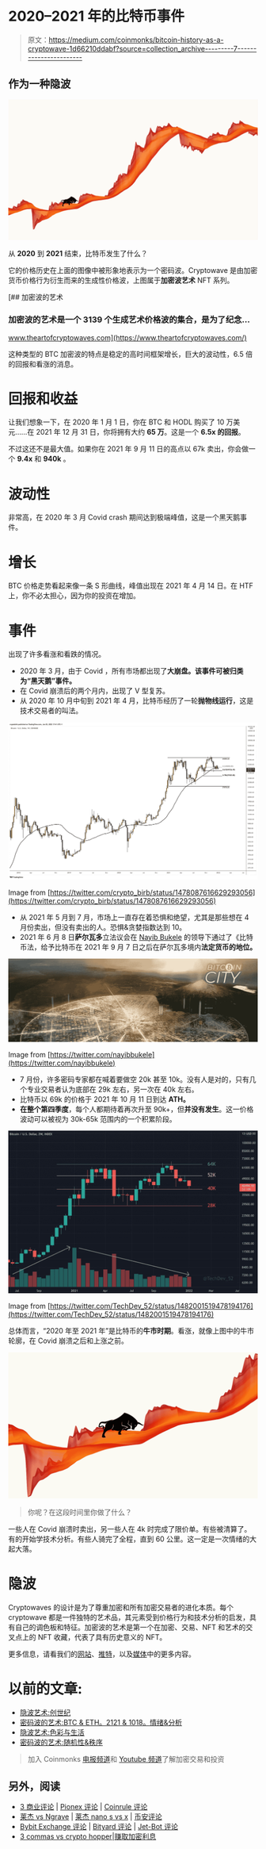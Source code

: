 # 2020–2021 年的比特币事件

> 原文：<https://medium.com/coinmonks/bitcoin-history-as-a-cryptowave-1d66210ddabf?source=collection_archive---------7----------------------->

## 作为一种隐波

![](img/959f60083eca59a23614d6e17eacd58f.png)

从 **2020** 到 **2021** 结束，比特币发生了什么？

它的价格历史在上面的图像中被形象地表示为一个密码波。Cryptowave 是由加密货币价格行为衍生而来的生成性价格波，上图属于**加密波艺术** NFT 系列。

[](https://www.theartofcryptowaves.com/) [## 加密波的艺术

### 加密波的艺术是一个 3139 个生成艺术价格波的集合，是为了纪念…

www.theartofcryptowaves.com](https://www.theartofcryptowaves.com/) 

这种类型的 BTC 加密波的特点是稳定的高时间框架增长，巨大的波动性，6.5 倍的回报和看涨的消息。

# 回报和收益

让我们想象一下，在 2020 年 1 月 1 日，你在 BTC 和 HODL 购买了 10 万美元……在 2021 年 12 月 31 日，你将拥有大约 **65 万**。这是一个 **6.5x 的回报**。

不过这还不是最大值。如果你在 2021 年 9 月 11 日的高点以 67k 卖出，你会做一个 **9.4x** 和 **940k** 。

# 波动性

非常高，在 2020 年 3 月 Covid crash 期间达到极端峰值，这是一个黑天鹅事件。

# 增长

BTC 价格走势看起来像一条 S 形曲线，峰值出现在 2021 年 4 月 14 日。在 HTF 上，你不必太担心，因为你的投资在增加。

# 事件

出现了许多看涨和看跌的情况。

*   2020 年 3 月，由于 Covid ，所有市场都出现了**大崩盘。该事件可被归类为“**黑天鹅**”事件。**
*   在 Covid 崩溃后的两个月内，出现了 V 型复苏。
*   从 2020 年 10 月中旬到 2021 年 4 月，比特币经历了一轮**抛物线运行**，这是技术交易者的叫法。

![](img/b958c3a164687d2d1413e54e4f70ab23.png)

Image from [https://twitter.com/crypto_birb/status/1478087616629293056](https://twitter.com/crypto_birb/status/1478087616629293056)

*   从 2021 年 5 月到 7 月，市场上一直存在着恐惧和绝望，尤其是那些想在 4 月份卖出，但没有卖出的人。恐惧&贪婪指数达到 10。
*   2021 年 6 月 8 日**萨尔瓦多**立法议会在 [Nayib Bukele](https://twitter.com/nayibbukele) 的领导下通过了《比特币法，给予比特币在 2021 年 9 月 7 日之后在萨尔瓦多境内**法定货币的地位。**

![](img/e8620018094e04f7173d2c1f6b1d3766.png)

Image from [https://twitter.com/nayibbukele](https://twitter.com/nayibbukele)

*   7 月份，许多密码专家都在喊着要做空 20k 甚至 10k。没有人是对的，只有几个专业交易者认为底部在 29k 左右，另一次在 40k 左右。
*   比特币以 69k 的价格于 2021 年 10 月 11 日到达 **ATH。**
*   **在整个第四季度**，每个人都期待着再次升至 90k+，但**并没有发生**。这一价格波动可以被视为 30k-65k 范围内的一个积累阶段。

![](img/9bc405e7e438da12a2cd185ce1057644.png)

Image from [https://twitter.com/TechDev_52/status/1482001519478194176](https://twitter.com/TechDev_52/status/1482001519478194176)

总体而言，“2020 年至 2021 年”是比特币的**牛市时期**。看涨，就像上图中的牛市轮廓，在 Covid 崩溃之后和上涨之前。

![](img/0bec728189ed203e069c70510fa896f4.png)

> 你呢？在这段时间里你做了什么？

一些人在 Covid 崩溃时卖出，另一些人在 4k 时完成了限价单。有些被清算了。有的开始学技术分析。有些人骑完了全程，直到 60 公里。这一定是一次情绪的大起大落。

# 隐波

Cryptowaves 的设计是为了尊重加密和所有加密交易者的进化本质。每个 cryptowave 都是一件独特的艺术品，其元素受到价格行为和技术分析的启发，具有自己的调色板和特征。加密波的艺术是第一个在加密、交易、NFT 和艺术的交叉点上的 NFT 收藏，代表了具有历史意义的 NFT。

更多信息，请看我们的[网站](https://www.theartofcryptowaves.com/)、[推特](https://twitter.com/TACryptowaves)，以及[媒体](/@288kartscientist)中的更多内容。

# 以前的文章:

*   [隐波艺术:创世纪](/@288kartscientist/the-art-of-cryptowaves-genesis-310a2fa16ff2)
*   [密码波的艺术:BTC & ETH。2121 & 1018。情绪&分析](/@288kartscientist/the-art-of-cryptowaves-btc-eth-2121-1018-long-short-4d61e136b029)
*   [隐波艺术:色彩与生活](/coinmonks/the-art-of-cryptowaves-colours-and-life-3f2354372ebb)
*   [密码波的艺术:随机性&秩序](/coinmonks/the-art-of-cryptowaves-randomness-order-a79b73f2a590)

> 加入 Coinmonks [电报频道](https://t.me/coincodecap)和 [Youtube 频道](https://www.youtube.com/c/coinmonks/videos)了解加密交易和投资

## 另外，阅读

*   [3 商业评论](/coinmonks/3commas-review-an-excellent-crypto-trading-bot-2020-1313a58bec92) | [Pionex 评论](https://blog.coincodecap.com/pionex-review-exchange-with-crypto-trading-bot) | [Coinrule 评论](/coinmonks/coinrule-review-2021-a-beginner-friendly-crypto-trading-bot-daf0504848ba)
*   [莱杰 vs Ngrave](/coinmonks/ledger-vs-ngrave-zero-7e40f0c1d694) | [莱杰 nano s vs x](/coinmonks/ledger-nano-s-vs-x-battery-hardware-price-storage-59a6663fe3b0) | [币安评论](/coinmonks/binance-review-ee10d3bf3b6e)
*   [Bybit Exchange 评论](/coinmonks/bybit-exchange-review-dbd570019b71) | [Bityard 评论](https://blog.coincodecap.com/bityard-reivew) | [Jet-Bot 评论](https://blog.coincodecap.com/jet-bot-review)
*   [3 commas vs crypto hopper](/coinmonks/3commas-vs-pionex-vs-cryptohopper-best-crypto-bot-6a98d2baa203)|[赚取加密利息](/coinmonks/earn-crypto-interest-b10b810fdda3)